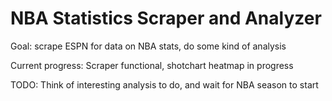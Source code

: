 NBA Statistics Scraper and Analyzer
===================================

Goal: scrape ESPN for data on NBA stats, do some kind of analysis

Current progress: Scraper functional, shotchart heatmap in progress

TODO: Think of interesting analysis to do, and wait for NBA season to start
